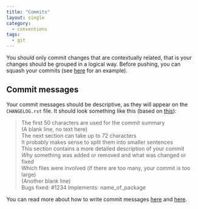 ```yaml
---
title: "Commits"
layout: single
category:
  - conventions
tags:
  - git
---
```


You should only commit changes that are contextually related, that is your changes should be grouped in a logical way. Before pushing, you can squash your commits (see [here](https://www.devroom.io/2011/07/05/git-squash-your-latests-commits-into-one/) for an example).

## Commit messages
Your commit messages should be descriptive, as they will appear on the `CHANGELOG.rst` file.
It should look something like this (based on [this](https://www.slideshare.net/TarinGamberini/commit-messages-goodpractices)):

> The first 50 characters are used for the commit summary  
> (A blank line, no text here)  
> The next section can take up to 72 characters  
> It probably makes sense to split them into smaller sentences  
> This section contains a more detailed description of your commit  
> *Why* something was added or removed and what was changed or fixed  
> Which files were involved (if there are too many, your commit is too large)  
> (Another blank line)  
> Bugs fixed: #1234
> Implements: name_of_package
>

You can read more about how to write commit messages [here](https://medium.com/@preslavrachev/what-s-with-the-50-72-rule-8a906f61f09c) and  [here](http://who-t.blogspot.de/2009/12/on-commit-messages.html).
